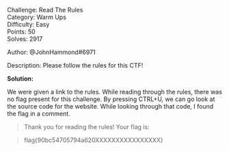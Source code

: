 Challenge: Read The Rules  
Category: Warm Ups  
Difficulty: Easy  
Points: 50  
Solves: 2917

Author: @JohnHammond#6971

Description: Please follow the rules for this CTF!

**Solution:**

We were given a link to the rules. While reading through the rules, there was no flag present for this challenge. By pressing CTRL+U, we can go look at the source code for the website. While looking through that code, I found the flag in a comment.

> Thank you for reading the rules! Your flag is:

> flag{90bc54705794a620XXXXXXXXXXXXXXXX}       